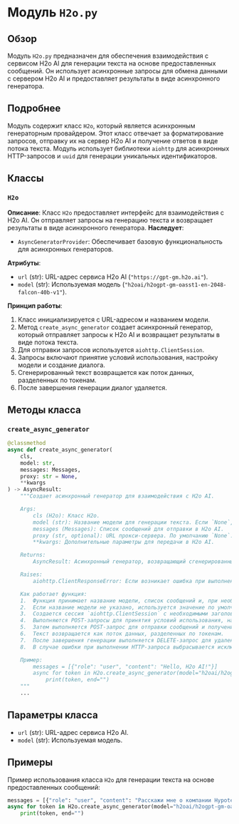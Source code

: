 # Модуль `H2o.py`

## Обзор

Модуль `H2o.py` предназначен для обеспечения взаимодействия с сервисом H2o AI для генерации текста на основе предоставленных сообщений. Он использует асинхронные запросы для обмена данными с сервером H2o AI и предоставляет результаты в виде асинхронного генератора.

## Подробнее

Модуль содержит класс `H2o`, который является асинхронным генераторным провайдером. Этот класс отвечает за форматирование запросов, отправку их на сервер H2o AI и получение ответов в виде потока текста. Модуль использует библиотеки `aiohttp` для асинхронных HTTP-запросов и `uuid` для генерации уникальных идентификаторов.

## Классы

### `H2o`

**Описание**: Класс `H2o` предоставляет интерфейс для взаимодействия с H2o AI. Он отправляет запросы на генерацию текста и возвращает результаты в виде асинхронного генератора.
**Наследует**:
- `AsyncGeneratorProvider`: Обеспечивает базовую функциональность для асинхронных генераторов.

**Атрибуты**:
- `url` (str): URL-адрес сервиса H2o AI (`"https://gpt-gm.h2o.ai"`).
- `model` (str): Используемая модель (`"h2oai/h2ogpt-gm-oasst1-en-2048-falcon-40b-v1"`).

**Принцип работы**:
1. Класс инициализируется с URL-адресом и названием модели.
2. Метод `create_async_generator` создает асинхронный генератор, который отправляет запросы к H2o AI и возвращает результаты в виде потока текста.
3. Для отправки запросов используется `aiohttp.ClientSession`.
4. Запросы включают принятие условий использования, настройку модели и создание диалога.
5. Сгенерированный текст возвращается как поток данных, разделенных по токенам.
6. После завершения генерации диалог удаляется.

## Методы класса

### `create_async_generator`

```python
@classmethod
async def create_async_generator(
    cls,
    model: str,
    messages: Messages,
    proxy: str = None,
    **kwargs
) -> AsyncResult:
    """Создает асинхронный генератор для взаимодействия с H2o AI.

    Args:
        cls (H2o): Класс H2o.
        model (str): Название модели для генерации текста. Если `None`, используется значение по умолчанию из атрибута `cls.model`.
        messages (Messages): Список сообщений для отправки в H2o AI.
        proxy (str, optional): URL прокси-сервера. По умолчанию `None`.
        **kwargs: Дополнительные параметры для передачи в H2o AI.

    Returns:
        AsyncResult: Асинхронный генератор, возвращающий сгенерированный текст.

    Raises:
        aiohttp.ClientResponseError: Если возникает ошибка при выполнении HTTP-запроса.

    Как работает функция:
    1.  Функция принимает название модели, список сообщений и, при необходимости, URL прокси-сервера и дополнительные параметры.
    2.  Если название модели не указано, используется значение по умолчанию из атрибута `cls.model`.
    3.  Создается сессия `aiohttp.ClientSession` с необходимыми заголовками.
    4.  Выполняются POST-запросы для принятия условий использования, настройки модели и создания диалога.
    5.  Затем выполняется POST-запрос для отправки сообщений и получения сгенерированного текста.
    6.  Текст возвращается как поток данных, разделенных по токенам.
    7.  После завершения генерации выполняется DELETE-запрос для удаления диалога.
    8.  В случае ошибки при выполнении HTTP-запроса выбрасывается исключение `aiohttp.ClientResponseError`.

    Пример:
        messages = [{"role": "user", "content": "Hello, H2o AI!"}]
        async for token in H2o.create_async_generator(model="h2oai/h2ogpt-gm-oasst1-en-2048-falcon-40b-v1", messages=messages):
            print(token, end="")
    """
    ...
```

## Параметры класса

- `url` (str): URL-адрес сервиса H2o AI.
- `model` (str): Используемая модель.

## Примеры

Пример использования класса `H2o` для генерации текста на основе предоставленных сообщений:

```python
messages = [{"role": "user", "content": "Расскажи мне о компании Hypotez."}]
async for token in H2o.create_async_generator(model="h2oai/h2ogpt-gm-oasst1-en-2048-falcon-40b-v1", messages=messages):
    print(token, end="")